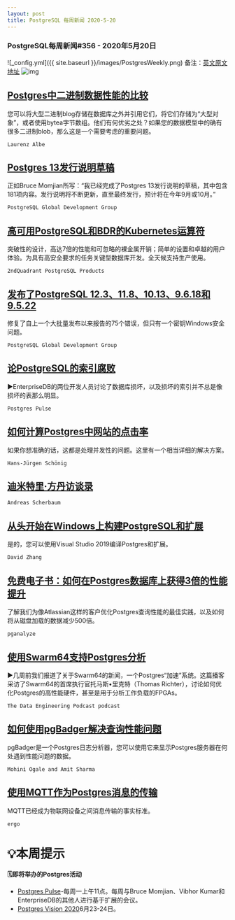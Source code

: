 ```yaml
---
layout: post
title: PostgreSQL 每周新闻 2020-5-20
---
```

### PostgreSQL每周新闻#356 - 2020年5月20日
![_config.yml]({{ site.baseurl }}/images/PostgresWeekly.png)
备注：[英文原文地址](https://postgresweekly.com/issues/356)
![img](https://res.cloudinary.com/cpress/image/upload/w_1280,e_sharpen:60/trdeh6ti1iqqeush4gxh.jpg)
## [Postgres中二进制数据性能的比较](https://postgresweekly.com/link/88546/web)
您可以将大型二进制blog存储在数据库之外并引用它们，将它们存储为“大型对象”，或者使用bytea字节数组。他们有何优劣之处？如果您的数据模型中的确有很多二进制blob，那么这是一个需要考虑的重要问题。


`Laurenz Albe `
## [Postgres 13发行说明草稿](https://postgresweekly.com/link/88548/web)
正如Bruce Momjian所写：“我已经完成了Postgres 13发行说明的草稿，其中包含181项内容。发行说明将不断更新，直至最终发行，预计将在今年9月或10月。”


`PostgreSQL Global Development Group `
## [高可用PostgreSQL和BDR的Kubernetes运算符](https://postgresweekly.com/link/88550/web)
突破性的设计，高达7倍的性能和可忽略的裸金属开销；简单的设置和卓越的用户体验。为具有高安全要求的任务关键型数据库开发。全天候支持生产使用。


`2ndQuadrant PostgreSQL Products `
## [发布了PostgreSQL 12.3、11.8、10.13、9.6.18和9.5.22](https://postgresweekly.com/link/88551/web)
修复了自上一个大批量发布以来报告的75个错误，但只有一个密钥Windows安全问题。


`PostgreSQL Global Development Group `
## [论PostgreSQL的索引腐败](https://postgresweekly.com/link/88552/web)
▶EnterpriseDB的两位开发人员讨论了数据库损坏，以及损坏的索引并不总是像损坏的表那么明显。


`Postgres Pulse `
## [如何计算Postgres中网站的点击率](https://postgresweekly.com/link/88553/web)
如果你想准确的话，这都是处理并发性的问题。这里有一个相当详细的解决方案。


`Hans-Jürgen Schönig `
## [迪米特里·方丹访谈录](https://postgresweekly.com/link/88554/web)

`Andreas Scherbaum `
## [从头开始在Windows上构建PostgreSQL和扩展](https://postgresweekly.com/link/88556/web)
是的，您可以使用Visual Studio 2019编译Postgres和扩展。


`David Zhang `
## [免费电子书：如何在Postgres数据库上获得3倍的性能提升](https://postgresweekly.com/link/88557/web)
了解我们为像Atlassian这样的客户优化Postgres查询性能的最佳实践，以及如何将从磁盘加载的数据减少500倍。


`pganalyze `
## [使用Swarm64支持Postgres分析](https://postgresweekly.com/link/88558/web)
▶几周前我们报道了关于Swarm64的新闻，一个Postgres“加速”系统。这篇播客采访了Swarm64的首席执行官托马斯•里克特（Thomas Richter），讨论如何优化Postgres的高性能硬件，甚至是用于分析工作负载的FPGAs。


`The Data Engineering Podcast podcast`
## [如何使用pgBadger解决查询性能问题](https://postgresweekly.com/link/88560/web)
pgBadger是一个Postgres日志分析器，您可以使用它来显示Postgres服务器在何处遇到性能问题的数据。


`Mohini Ogale and Amit Sharma `
## [使用MQTT作为Postgres消息的传输](https://postgresweekly.com/link/88562/web)
MQTT已经成为物联网设备之间消息传输的事实标准。


`ergo `
# 💡本周提示


**🗓即将举办的Postgres活动**
- [Postgres Pulse](https://postgresweekly.com/link/88563/web)-每周一上午11点。每周与Bruce Momjian、Vibhor Kumar和EnterpriseDB的其他人进行基于扩展的会议。
- [Postgres Vision 2020](https://postgresweekly.com/link/88564/web)6月23-24日。

